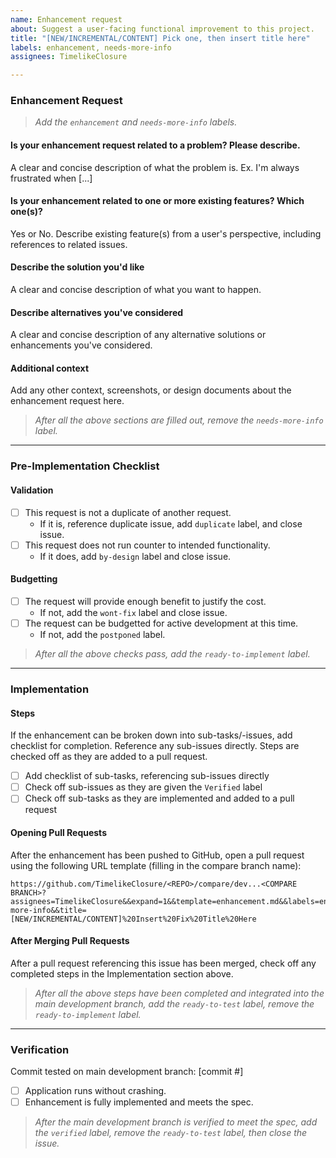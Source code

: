 ```yaml
---
name: Enhancement request
about: Suggest a user-facing functional improvement to this project.
title: "[NEW/INCREMENTAL/CONTENT] Pick one, then insert title here"
labels: enhancement, needs-more-info
assignees: TimelikeClosure

---
```


### Enhancement Request
> _Add the `enhancement` and `needs-more-info` labels._

#### **Is your enhancement request related to a problem? Please describe.**
A clear and concise description of what the problem is. Ex. I'm always frustrated when [...]

#### **Is your enhancement related to one or more existing features? Which one(s)?**
Yes or No. Describe existing feature(s) from a user's perspective, including references to related issues.

#### **Describe the solution you'd like**
A clear and concise description of what you want to happen.

#### **Describe alternatives you've considered**
A clear and concise description of any alternative solutions or enhancements you've considered.

#### **Additional context**
Add any other context, screenshots, or design documents about the enhancement request here.

> _After all the above sections are filled out, remove the `needs-more-info` label._

---

### Pre-Implementation Checklist

#### **Validation**
- [ ] This request is not a duplicate of another request.
  - If it is, reference duplicate issue, add `duplicate` label, and close issue.
- [ ] This request does not run counter to intended functionality.
  - If it does, add `by-design` label and close issue.

#### **Budgetting**
- [ ] The request will provide enough benefit to justify the cost.
  - If not, add the `wont-fix` label and close issue.
- [ ] The request can be budgetted for active development at this time.
  - If not, add the `postponed` label.

> _After all the above checks pass, add the `ready-to-implement` label._

---

### Implementation

#### **Steps**
If the enhancement can be broken down into sub-tasks/-issues, add checklist for completion. Reference any sub-issues directly. Steps are checked off as they are added to a pull request.
- [ ] Add checklist of sub-tasks, referencing sub-issues directly
- [ ] Check off sub-issues as they are given the `Verified` label
- [ ] Check off sub-tasks as they are implemented and added to a pull request

#### **Opening Pull Requests**
After the enhancement has been pushed to GitHub, open a pull request using the following URL template (filling in the compare branch name):
```
https://github.com/TimelikeClosure/<REPO>/compare/dev...<COMPARE BRANCH>?assignees=TimelikeClosure&&expand=1&&template=enhancement.md&&labels=enhancement+needs-more-info&&title=[NEW/INCREMENTAL/CONTENT]%20Insert%20Fix%20Title%20Here
```

#### **After Merging Pull Requests**
After a pull request referencing this issue has been merged, check off any completed steps in the Implementation section above.

> _After all the above steps have been completed and integrated into the main development branch, add the `ready-to-test` label, remove the `ready-to-implement` label._

---

### Verification

Commit tested on main development branch: [commit #]
- [ ] Application runs without crashing.
- [ ] Enhancement is fully implemented and meets the spec.

> _After the main development branch is verified to meet the spec, add the `verified` label, remove the `ready-to-test` label, then close the issue._

